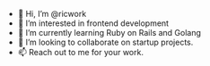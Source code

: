 - 👋 Hi, I’m @ricwork
- 👀 I’m interested in frontend development
- 🌱 I’m currently learning Ruby on Rails and Golang
- 💞️ I’m looking to collaborate on startup projects.
- 📫 Reach out to me for your work.

<!---
ricwork/ricwork is a ✨ special ✨ repository because its `README.md` (this file) appears on your GitHub profile.
You can click the Preview link to take a look at your changes.
--->
